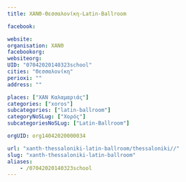 ```yaml
---
title: ΧΑΝΘ-Θεσσαλονίκη-Latin-Ballroom

facebook:

website:
organisation: ΧΑΝΘ
facebookorg:
websiteorg:
UID: "07042020140323school"
cities: "Θεσσαλονίκη"
perioxi: ""
address: ""

places: ["ΧΑΝ Καλαμαριάς"]
categories: ["xoros"]
subcategories: ["latin-ballroom"]
categoryNoSLug: ["Χορός"]
subcategoriesNoSLug: ["Latin-Ballroom"]

orgUID: org14042020000034

url: "xanth-thessaloniki-latin-ballroom/thessaloniki//"
slug: "xanth-thessaloniki-latin-ballroom"
aliases:
    - /07042020140323school
---
```





